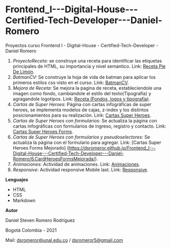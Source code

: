 # Frontend_I---Digital-House---Certified-Tech-Developer---Daniel-Romero
Proyectos curso Frontend I - Digital-House - Certified-Tech-Developer - Daniel Romero
1. *ProyectoReceta:* se construye una receta para identificar las etiquetas principales de HTML, su importancia y nivel semantico. Link: [Receta Pie De Limón](https://dsromeror.github.io/Frontend_I---Digital-House---Certified-Tech-Developer---Daniel-Romero/1.Receta/).
2. *BatmanCV:* Se construye la hoja de vida de batman para aplicar los primeros estilos css visto en el curso. Link: [BatmanCV](https://dsromeror.github.io/Frontend_I---Digital-House---Certified-Tech-Developer---Daniel-Romero/2.CVBatman/).
3. *Mejora de Receta:* Se mejora la pagina de receta, estableciendole una imagen como fondo, cambiandole el estilo del texto(Tipografía) y agragandole logotipos. Link: [Receta (Fondos, logos y tipografía)](https://dsromeror.github.io/Frontend_I---Digital-House---Certified-Tech-Developer---Daniel-Romero/3.FondosYLogos/).
4. *Cartas de Super Heroes:* Página con cartas infográficas de super heroes, se implementa modelos de cajas, z-index y los distintos posicionamientos para su realización. Link: [Cartas Super Heroes](https://dsromeror.github.io/Frontend_I---Digital-House---Certified-Tech-Developer---Daniel-Romero/4.CardHeroes/).
5. *Cartas de Super Heroes con formularios:* Se actualiza la página con cartas infográficas con formularios de ingreso, registro y contacto. Link: [Cartas Super Heroes Forms](https://dsromeror.github.io/Frontend_I---Digital-House---Certified-Tech-Developer---Daniel-Romero/5.CardHeroesForms/).
6. *Cartas de Super Heroes con formularios y pseudoselectores:* Se actualiza la página con el formulario para agregar. Link: [Cartas Super Heroes Forms Mejorado] (https://dsromeror.github.io/Frontend_I---Digital-House---Certified-Tech-Developer---Daniel-Romero/6.CardHeroesFormsMejorada/).
7. *Animaciones:* Actividad de animaciones. Link: [Animaciones](https://dsromeror.github.io/Frontend_I---Digital-House---Certified-Tech-Developer---Daniel-Romero/7.Animation/).
8. *Responsive:* Actividad responsive Mobile last. Link: [Responsive](https://dsromeror.github.io/Frontend_I---Digital-House---Certified-Tech-Developer---Daniel-Romero/8.Responsive/).



**Lenguajes**

   - HTML
   - CSS
   - Markdown

**Autor**

   Daniel Steven Romero Rodríguez
   
   Bogotá Colombia - 2021
   
   Mail: dsromeror@unal.edu.co / dsromeror5@gmail.com
